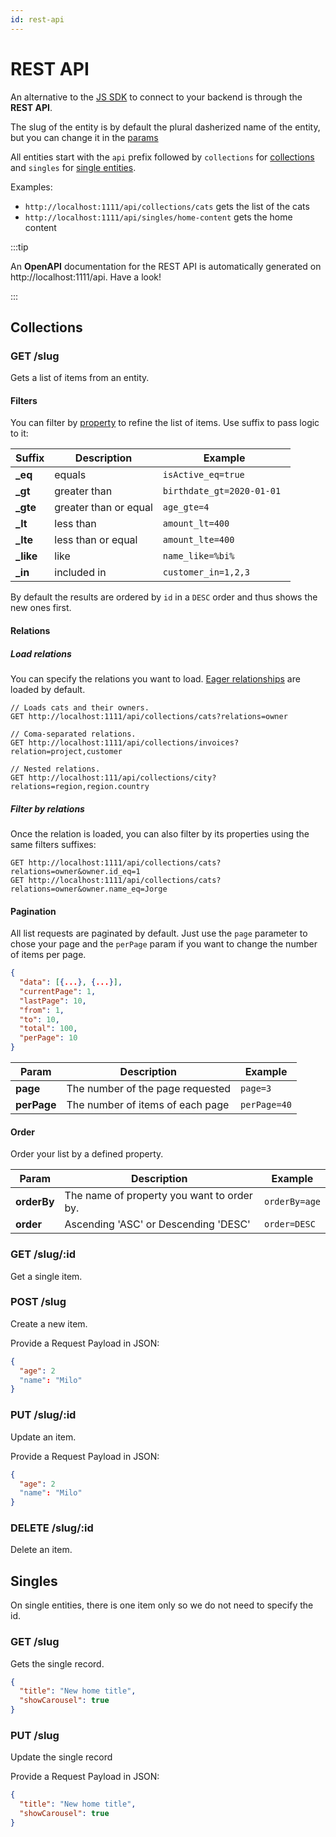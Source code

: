 ```yaml
---
id: rest-api
---
```


# REST API

An alternative to the [JS SDK](javascript-sdk.md) to connect to your backend is through the **REST API**.

The slug of the entity is by default the plural dasherized name of the entity, but you can change it in the [params](entities.md#entity-params)

All entities start with the `api` prefix followed by `collections` for [collections](#collections) and `singles` for [single entities](#singles).

Examples:

- `http://localhost:1111/api/collections/cats` gets the list of the cats
- `http://localhost:1111/api/singles/home-content` gets the home content

:::tip

An **OpenAPI** documentation for the REST API is automatically generated on http://localhost:1111/api. Have a look!

:::

## Collections

### GET /slug

Gets a list of items from an entity.

#### Filters

You can filter by [property](properties.md) to refine the list of items. Use suffix to pass logic to it:

| Suffix     | Description           | Example                    |
| ---------- | --------------------- | -------------------------- |
| **\_eq**   | equals                | `isActive_eq=true`         |
| **\_gt**   | greater than          | `birthdate_gt=2020-01-01 ` |
| **\_gte**  | greater than or equal | `age_gte=4`                |
| **\_lt**   | less than             | `amount_lt=400`            |
| **\_lte**  | less than or equal    | `amount_lte=400`           |
| **\_like** | like                  | `name_like=%bi%`           |
| **\_in**   | included in           | `customer_in=1,2,3`        |

By default the results are ordered by `id` in a `DESC` order and thus shows the new ones first.

#### Relations

##### Load relations

You can specify the relations you want to load. [Eager relationships](relations.md#relation-params) are loaded by default.

```http
// Loads cats and their owners.
GET http://localhost:1111/api/collections/cats?relations=owner

// Coma-separated relations.
GET http://localhost:1111/api/collections/invoices?relation=project,customer

// Nested relations.
GET http://localhost:111/api/collections/city?relations=region,region.country
```

##### Filter by relations

Once the relation is loaded, you can also filter by its properties using the same filters suffixes:

```http
GET http://localhost:1111/api/collections/cats?relations=owner&owner.id_eq=1
GET http://localhost:1111/api/collections/cats?relations=owner&owner.name_eq=Jorge
```

#### Pagination

All list requests are paginated by default. Just use the `page` parameter to chose your page and the `perPage` param if you want to change the number of items per page.

```json title="Response format"
{
  "data": [{...}, {...}],
  "currentPage": 1,
  "lastPage": 10,
  "from": 1,
  "to": 10,
  "total": 100,
  "perPage": 10
}
```

| Param       | Description                      | Example      |
| ----------- | -------------------------------- | ------------ |
| **page**    | The number of the page requested | `page=3`     |
| **perPage** | The number of items of each page | `perPage=40` |

#### Order

Order your list by a defined property.

| Param       | Description                                | Example       |
| ----------- | ------------------------------------------ | ------------- |
| **orderBy** | The name of property you want to order by. | `orderBy=age` |
| **order**   | Ascending 'ASC' or Descending 'DESC'       | `order=DESC`  |

### GET /slug/\:id

Get a single item.

### POST /slug

Create a new item.

Provide a Request Payload in JSON:

```json title="Request body"
{
  "age": 2
  "name": "Milo"
}
```

### PUT /slug/\:id

Update an item.

Provide a Request Payload in JSON:

```json title="Request body"
{
  "age": 2
  "name": "Milo"
}
```

### DELETE /slug/\:id

Delete an item.

## Singles

On single entities, there is one item only so we do not need to specify the id.

### GET /slug

Gets the single record.

```json title="Response format"
{
  "title": "New home title",
  "showCarousel": true
}
```

### PUT /slug

Update the single record

Provide a Request Payload in JSON:

```json title="Request body"
{
  "title": "New home title",
  "showCarousel": true
}
```
